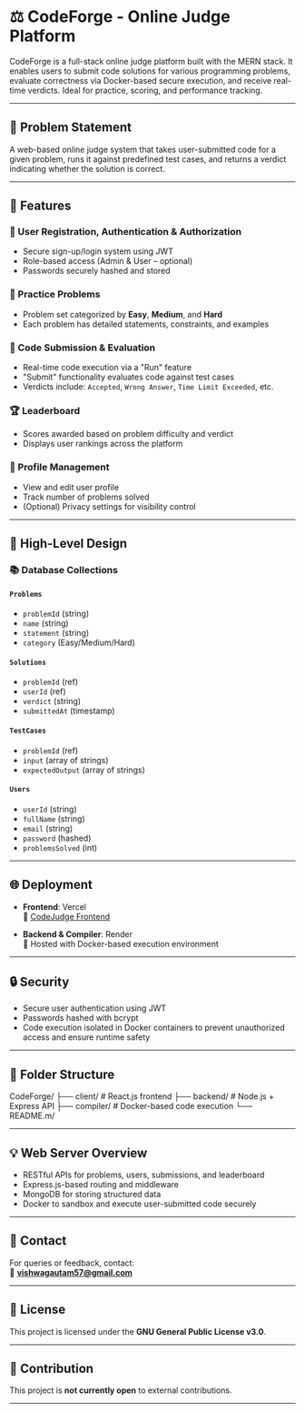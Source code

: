 # ⚖️ CodeForge - Online Judge Platform

CodeForge is a full-stack online judge platform built with the MERN stack. It enables users to submit code solutions for various programming problems, evaluate correctness via Docker-based secure execution, and receive real-time verdicts. Ideal for practice, scoring, and performance tracking.

---

## 🧩 Problem Statement

A web-based online judge system that takes user-submitted code for a given problem, runs it against predefined test cases, and returns a verdict indicating whether the solution is correct.

---

## 🚀 Features

### 🔐 User Registration, Authentication & Authorization
- Secure sign-up/login system using JWT
- Role-based access (Admin & User – optional)
- Passwords securely hashed and stored

### 🧠 Practice Problems
- Problem set categorized by **Easy**, **Medium**, and **Hard**
- Each problem has detailed statements, constraints, and examples

### 🧪 Code Submission & Evaluation
- Real-time code execution via a "Run" feature
- "Submit" functionality evaluates code against test cases
- Verdicts include: `Accepted`, `Wrong Answer`, `Time Limit Exceeded`, etc.

### 🏆 Leaderboard 
- Scores awarded based on problem difficulty and verdict
- Displays user rankings across the platform

### 👤 Profile Management
- View and edit user profile
- Track number of problems solved
- (Optional) Privacy settings for visibility control

---

## 🧱 High-Level Design

### 📚 Database Collections

#### `Problems`
- `problemId` (string)
- `name` (string)
- `statement` (string)
- `category` (Easy/Medium/Hard)

#### `Solutions`
- `problemId` (ref)
- `userId` (ref)
- `verdict` (string)
- `submittedAt` (timestamp)

#### `TestCases`
- `problemId` (ref)
- `input` (array of strings)
- `expectedOutput` (array of strings)

#### `Users`
- `userId` (string)
- `fullName` (string)
- `email` (string)
- `password` (hashed)
- `problemsSolved` (int)

---

## 🌐 Deployment

- **Frontend**: Vercel  
  🔗 [CodeJudge Frontend](https://code-judge-57.vercel.app)

- **Backend & Compiler**: Render  
  🔗 Hosted with Docker-based execution environment

---

## 🔒 Security

- Secure user authentication using JWT
- Passwords hashed with bcrypt
- Code execution isolated in Docker containers to prevent unauthorized access and ensure runtime safety

---

## 📁 Folder Structure
CodeForge/
├── client/ # React.js frontend
├── backend/ # Node.js + Express API
├── compiler/ # Docker-based code execution
└── README.m/

---

## 💡 Web Server Overview

- RESTful APIs for problems, users, submissions, and leaderboard
- Express.js-based routing and middleware
- MongoDB for storing structured data
- Docker to sandbox and execute user-submitted code securely

---

## 📧 Contact

For queries or feedback, contact:  
📧 **vishwagautam57@gmail.com**

---

## 📜 License

This project is licensed under the **GNU General Public License v3.0**.

---

## 🛑 Contribution

This project is **not currently open** to external contributions.

---


